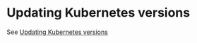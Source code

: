 # Updating Kubernetes versions

See [Updating Kubernetes versions](https://github.com/hmcts/cnp-aks-rbac-pipelines#updating-kubernetes-versions)